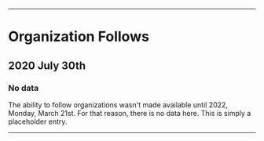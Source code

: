 
***

# Organization Follows

## 2020 July 30th

### No data

The ability to follow organizations wasn't made available until 2022, Monday, March 21st. For that reason, there is no data here. This is simply a placeholder entry.

***
